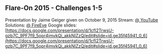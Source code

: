 Flare-On 2015 - Challenges 1-5
------------------------------
Presentation by Jaime Geiger given on October 9, 2015
Stream: [@ YouTube](https://youtu.be/x-jyZ64rPJA?t=233)
Solutions: [@ FireEye](https://www.fireeye.com/blog/threat-research/2015/09/flare-on_challenges.html)
Google slides: [https://docs.google.com/presentation/d/1cfI2TrwsU-gzb7C_9PF7f9_5opr4jmvkQi_akkNIZzQ/edit#slide=id.ge35f45941_0_6](https://docs.google.com/presentation/d/1cfI2TrwsU-gzb7C_9PF7f9_5opr4jmvkQi_akkNIZzQ/edit#slide=id.ge35f45941_0_6)
